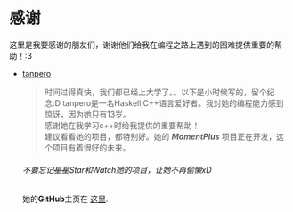 # 感谢

这里是我要感谢的朋友们，谢谢他们给我在编程之路上遇到的困难提供重要的帮助！:3  

+ [tanpero](https://tanpero.github.io)  
   > 时间过得真快，我们都已经上大学了。。以下是小时候写的，留个纪念:D
   tanpero是一名Haskell,C++语言爱好者。我对她的编程能力感到惊讶，因为她只有13岁。  
   感谢她在我学习c++时给我提供的重要帮助！  
   建议看看她的项目，都特别好。她的 ***MomentPlus*** 项目正在开发，这个项目有着很好的未来。  
   ###### 不要忘记~~星星~~Star和Watch她的项目，让她不再偷懒xD  
   她的**GitHub**主页在 [这里](https://github.com/tanpero).
